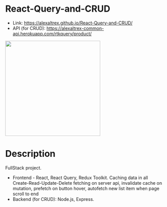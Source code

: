 # React-Query-and-CRUD
* Link: https://alexaltrex.github.io/React-Query-and-CRUD/
* API (for CRUD): https://alexaltrex-common-api.herokuapp.com/rtkquery/product/

<img src="https://user-images.githubusercontent.com/56224288/176157006-197d2eba-06eb-45fe-8640-aeef20e3667d.jpg" height="300">

# Description
FullStack project. 
* Frontend - React, React Query, Redux Toolkit. Caching data in all Create-Read-Update-Delete fetching on server api, invalidate cache on mutation, prefetch on button hover, autofetch new list item when page scroll to end  
* Backend (for CRUD): Node.js, Express.
